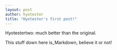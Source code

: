 ```yaml
---
layout: post
author: hyotester
title: "Hyotester's first post!"
---
```


Hyotestertwo: much better than the original.

This stuff down here is_Markdown, believe it or not!


